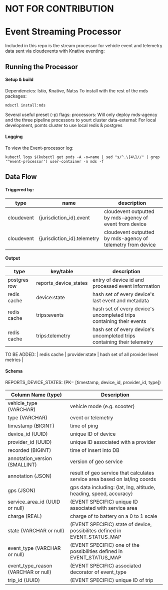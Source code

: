 # NOT FOR CONTRIBUTION

# Event Streaming Processor
Included in this repo is the stream processor for vehicle event and telemetry data sent via cloudevents with Knative eventing:

## Running the Processor
#### Setup & build
Dependencies: Istio, Knative, Natss
To install with the rest of the mds packages:
```
mdsctl install:mds
```
Several useful preset (-p) flags:
	processors: Will only deploy mds-agency and the three pipeline processors to yourt cluster
	data-external: For local development, pomts cluster to use local redis & postgres

#### Logging
To view the Event-processor log:
```
kubectl logs $(kubectl get pods -A -o=name | sed "s/^.\{4\}//" | grep '^event-processor') user-container -n mds -f
```

## Data Flow
#### Triggered by:
| type | name | description |
|------|-----|-------------|
| cloudevent | {jurisdiction_id}.event |  cloudevent outputted by mds-agency of event from device |
| cloudevent | {jurisdiction_id}.telemetry | cloudevent outputted by mds-agency of telemetry from device |

#### Output
| type | key/table | description |
|------|-----|-------------|
| postgres row | reports_device_states | entry of device id and processed event information |
| redis cache | device:state | hash set of every device's last event and metadata |
| redis cache | trips:events | hash set of every device's uncompleted trips containing their events |
| redis cache | trips:telemetry | hash set of every device's uncompleted trips containing their telemetry |
TO BE ADDED: 
| redis cache | provider:state | hash set of all provider level metrics | 

#### Schema
REPORTS_DEVICE_STATES:
(PK= [timestamp, device_id, provider_id, type])

| Column Name (type) | Description |
| ------ | ------ |
| vehicle_type (VARCHAR) | vehicle mode (e.g. scooter) |
| type (VARCHAR) | event or telemetry |
| timestamp (BIGINT) | time of ping |
| device_id (UUID) | unique ID of device |
| provider_id (UUID) | unique ID associated with a provider |
| recorded (BIGINT) | time of insert into DB |
| annotation_version (SMALLINT) | version of geo service |
| annotation (JSON) | result of geo service that calculates service area based on lat/lng coords |
| gps (JSON) | gps data including: {lat, lng, altitude, heading, speed, accuracy} |
| service_area_id (UUID or null) | (EVENT SPECIFIC) unique ID associated with service area |
| charge (REAL) | charge of to battery on a 0 to 1 scale |
| state (VARCHAR or null) | (EVENT SPECIFIC) state of device, possibilites defined in EVENT_STATUS_MAP |
| event_type (VARCHAR or null) | (EVENT SPECIFIC) one of the possibilities defined in EVENT_STATUS_MAP |
| event_type_reason (VARCHAR or null) | (EVENT SPECIFIC) associated decorator of event_type |
| trip_id (UUID) | (EVENT SPECIFIC) unique ID of trip |

